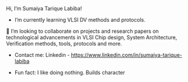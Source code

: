  Hi, I’m Sumaiya Tarique Labiba!

- I’m currently learning VLSI DV methods and protocols.
  
👀 I’m looking to collaborate on projects and research papers on technological advancements in VLSI Chip design, System Architecture, Verification methods, tools, protocols and more.

- Contact me: Linkedin - https://www.linkedin.com/in/sumaiya-tarique-labiba

- Fun fact: I like doing nothing. Builds character

<!---
SumaiyaTariqueLabiba/SumaiyaTariqueLabiba is a ✨ special ✨ repository because its `README.md` (this file) appears on your GitHub profile.
You can click the Preview link to take a look at your changes.
--->
